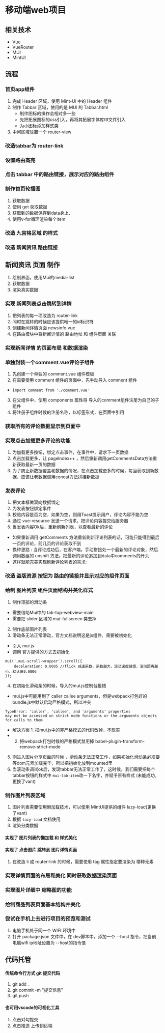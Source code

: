 # 移动端web项目

## 相关技术

* Vue
* VueRouter
* MUI
* MintUI

## 流程

### 首页app组件
1. 完成 Header 区域，使用 Mint-UI 中的 Header 组件
2. 制作 Tabbar 区域，使用的是 MUI 的 Tabbar.html
    * 制作图标的操作会相对多一些
    * 先把拓展图标的css引入，再将其拓展字体库ttf文件引入
    * 为小图标添加样式类
3. 中间区域放置一个 router-view

### 改造tabbar为 router-link

### 设置路由高亮

### 点击 tabbar 中的路由链接，展示对应的路由组件

### 制作首页轮播图
1. 获取数据
2. 使用 get 获取数据
3. 获取到的数据保存到data身上、
4. 使用v-for循环渲染每个item

### 改造 九宫格区域 的样式

### 改造 新闻资讯 路由链接

## 新闻资讯 页面 制作
1. 绘制界面，使用Mui的media-list
2. 获取数据
3. 渲染真实数据

### 实现 新闻列表点击跳转到详情
1. 把列表的每一项改造为 router-link
2. 同时在跳转的时候应该提供唯一的id标识符
3. 创建新闻详情页面 newsinfo.vue
4. 在路由模块中将新闻详情的 路由地址 和 组件页面 关联

### 实现新闻详情 的页面布局 和数据渲染

### 单独封装一个comment.vue评论子组件
1. 先创建一个单独的 comment.vue 组件模板
2. 在需要使用 comment 组件的页面中，先手动导入 comment 组件
  + `import comment from './comment.vue'`
3. 在父组件中，使用 components 属性将 导入的comment组件注册为自己的子组件
4. 将注册子组件时候的注册名称，以标签形式，在页面中引用

### 获取所有的评论数据显示到页面中

### 实现点击加载更多评论的功能
1. 为加载更多按钮，绑定点击事件，在事件中，请求下一页数据
2. 点击加载更多，让 pageIndex++ ，然后重新调用getCommentsData方法重新获取最新一页的数据
3. 为了防止新数据覆盖老数据的情况，在点击加载更多的时候，每当获取到新数据，应该让老数据调用concat方法拼接新数据

### 发表评论
1. 把文本框做双向数据绑定
2. 为发表按钮绑定事件
3. 校验内容是否为空，如果为空，则用Toast提示用户，评论内容不能为空
4. 通过 vue-resource 发送一个请求，把评论内容提交给服务器
5. 当发表内容Ok后，重新刷新列表，以查看最新的评论
 + 如果重新调用 getComments 方法重新刷新评论列表的话，可能只能得到最后一页的评论，前几页的评论获取不到
 + 换种思路 : 当评论成功后，在客户端，手动拼接处一个最新的评论对象，然后调用数组的 unshift 方法，把最新的评论追加到data中comments的开头
 + 这样就能完美实现刷新评论列表的需求:

### 改造 盗版资源 按钮为 路由的链接并显示对应的组件页面

### 绘制 图片列表 组件页面结构并美化样式
1. 制作顶部的滑动条
 * 需要借助Mui中的 tab-top-webview-main
 * 需要把 slider 区域的 mui-fullscreen 类去掉
2. 制作底部图片列表
3. 滑动条无法正常滑动，官方文档说明这是js组件，需要被初始化
 + 引入 mui.js
 + 调用 官方提供的方式去初始化
```
mui('.mui-scroll-wrapper').scroll({
	deceleration: 0.0005 //flick 减速系数，系数越大，滚动速度越慢，滚动距离越小，默认值0.0006
});
```
4. 在初始化滑动条的时候，导入的mui.js控制台报错
 + mui.js中可能用到了 caller callee arguments，但是webpack打包好的bundle.js中默认启动严格模式，所以冲突
```
TypeError: 'caller', 'callee', and 'arguments' properties 
may not be accessed on strict mode functions or the arguments objects for calls to them
```
 + 解决方案  1. 把mui.js中的非严格模式的代码改掉，不现实
 + 2. 把webpack打包时候的严格模式禁用掉 babel-plugin-transform-remove-strict-mode
5. 刚进入图片分享页面的时候 ，滑动条无法正常工作，如果初始化滑动条必须要等dom元素加载完毕，所以把初始化放到mounted里
6. 当滚动条调试ok后，发现tabbar无法正常工作了，这时候，我们需要把每个tabbar按钮的样式中 `mui-tab-item`改一下名字，并赋予原有样式
(未能成功，更换了vant)

### 制作图片列表区域
1. 图片列表需要使用懒加载技术，可以使用 MintUI提供的组件 lazy-load(更换了vant)
2. 根据 `lazy-load` 文档使用
3. 渲染分类数据

#### 实现了 图片列表的懒加载 和 样式美化
#### 实现了 点击图片 跳转到 图片详情页面
1. 在改造 li 成 router-link 的时候，需要使用 tag 属性指定要渲染为 哪种元素

### 实现详情页面的布局和美化 同时获取数据渲染页面

### 实现图片详细中 缩略图的功能

### 绘制商品列表页面基本结构并美化

### 尝试在手机上去进行项目的预览和测试
1. 电脑手机处于同一个 WIFI 环境中
2. 打开 package.json 文件中，在 dev脚本中，添加一个 --host 指令，把当前电脑wifi ip地址设置为 --host的指令值


## 代码托管

#### 传统命令行方式 git 提交代码
1. git add .
2. git commit -m "提交信息"
3. git push

#### 也可用vscode的可视化工具
1. 点击对勾提交
2. 点击推送 上传到远端
